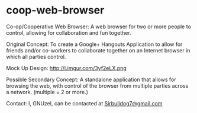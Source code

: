 coop-web-browser
================

Co-op/Cooperative Web Browser: A web browser for two or more people to control, allowing for collaboration and fun together. 

Original Concept: 
To create a Google+ Hangouts Application to allow for friends and/or co-workers to collaborate together on an Internet browser in which all parties control. 

Mock Up Design: 
http://i.imgur.com/3yf2eLX.png

Possible Secondary Concept: A standalone application that allows for browsing the web, with control of the browser from multiple parties across a network. (multiple = 2 or more.)


Contact: I, GNUzel, can be contacted at Sirbulldog7@gmail.com
